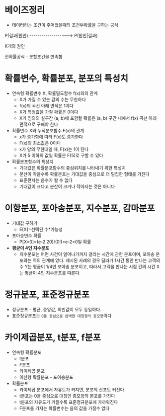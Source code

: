 # 베이즈정리

- 데이터라는 조건이 주어졌을때의 조건부확률을 구하는 공식



P(결과|원인)   ------------------->   P(원인|결과)



K개의 원인

전확률공식 - 분할조건을 만족함 



# 확률변수, 확률분포, 분포의 특성치

- 연속형 확률변수 X, 확률밀도함수 f(x)와의 관계
  - X가 가질 수 있는 값의 수는 무한하다
  - f(x)의 곡선 아래 면적은 1이다
  - X가 특정값을 가질 확률은 0이다
  - X가 임의의 실구간 (a, b)에 포함될 확률은 (a, b) 구간 내에서 f(x) 곡선 아래 면적으로 구해야 한다
- 확률변수 X와 누적분포함수 F(x)의 관계
  - x가 증가함에 따라 F(x)도 증가한다
  - F(x)의 최소값은 0이다
  - x가 양의 무한대일 때, F(x)는 1이 된다
  - X가 5 이하의 값일 확률은 F(5)로 구할 수 있다
- 확률분포함수의 특성치
  - 기대값은 확률분포함수의 중심위치를 나타내기 위한 특성치
  - 분산이 작을수록 확률분포는 기대값을 중심으로 더 밀집한 형태를 가진다
  - 표준편차는 음수가 될 수 없다
  - 기대값이 크다고 분산이 크거나 작아지는 것은 아니다



# 이항분포, 포아송분포, 지수분포, 감마분포

- 기대값 구하기
  - E[X]=선택된 수*가능성
- 포아송변수 확률
  - P[X=0]=(e-2 20)/(0!)=e-2=0일 확률
- **평균이 4인 지수분포**
  - 지수분포는 어떤 사건이 일어나기까지 걸리는 시간에 관한 분포이며, 포아송 분포와는 역의 관계에 있다. 제시된 사례의 경우 딜러가 1시간 동안 만나는 고객의 수 Y는 평균이 1/4인 포아송 분포이고, 따라서 고객을 만나는 시점 간의 시간 X는 평균이 4인 지수분포를 따른다.



# 정규분포, 표준정규분포

- 정규분포 - 평균, 중앙값, 최빈값이 모두 동일하다.
- 표준정규분포는 ``0을 중심으로 완벽한 대칭형의 종모양``이다



# 카이제곱분포, t분포, f분포

- 연속형 확률분포
  - t분포
  - F분포
  - 카이제곱 분포
  - 이산형 확률분포 - 포아송분포
- 확률분포
  - 카이제곱 분포에서 자유도가 커지면, 분포의 산포도 커진다
  - t분포는 0을 중심으로 대칭인 종모양의 분포를 가진다
  - t분포의 자유도가 커질수록 표준정규분포에 가까워진다
  - F분포를 가지는 확률변수는 음의 값을 가질수 없다



